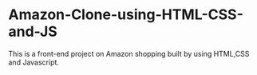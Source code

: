 # Amazon-Clone-using-HTML-CSS-and-JS

This is a front-end project on Amazon shopping built by using HTML,CSS and Javascript.
